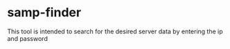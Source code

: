 # samp-finder
This tool is intended to search for the desired server data by entering the ip and password
